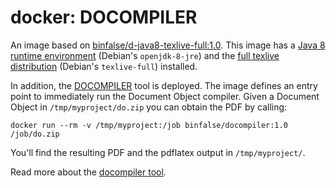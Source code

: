 # docker: DOCOMPILER
An image based on [binfalse/d-java8-texlive-full:1.0](https://registry.hub.docker.com/u/binfalse/d-java8-texlive-full/). This image has a [Java 8 runtime environment](http://openjdk.java.net/projects/jdk8/) (Debian's `openjdk-8-jre`) and the [full texlive distribution](http://www.tug.org/texlive/) (Debian's `texlive-full`) installed.

In addition, the [DOCOMPILER](https://github.com/binfalse/DocumentObjectCompiler) tool is deployed. The image defines an entry point to immediately run the Document Object compiler. Given a Document Object in `/tmp/myproject/do.zip` you can obtain the PDF by calling:

    docker run --rm -v /tmp/myproject:/job binfalse/docompiler:1.0 /job/do.zip

You'll find the resulting PDF and the pdflatex output in `/tmp/myproject/`.

Read more about the [docompiler tool](https://github.com/binfalse/DocumentObjectCompiler).

